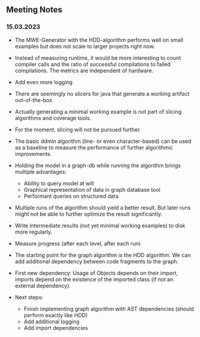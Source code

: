 ## Meeting Notes

### 15.03.2023

- The MWE-Generator with the HDD-algorithm performs well on small examples but does not scale to larger projects right
  now.
- Instead of measuring runtime, it would be more interesting to count compiler calls and the ratio of successful
  compilations to failed compilations. The metrics are independent of hardware.
- Add even more logging
- There are seemingly no slicers for java that generate a working artifact out-of-the-box.
- Actually generating a minimal working example is not part of slicing algorithms and coverage tools.
- For the moment, slicing will not be pursued further.
- The basic ddmin algorithm (line- or even character-based) can be used as a baseline to measure the performance of
  further algorithmic improvements.
- Holding the model in a graph-db while running the algorithm brings multiple advantages:
    - Ability to query model at will
    - Graphical representation of data in graph database tool
    - Performant queries on structured data
- Multiple runs of the algorithm should yield a better result. But later runs might not be able to further optimize the
  result significantly.
- Write intermediate results (not yet minimal working examples) to disk more regularly.
- Measure progress (after each level, after each run)
- The starting point for the graph algorithm is the HDD algorithm. We can add additional dependency between code
  fragments to the graph.
- First new dependency: Usage of Objects depends on their import, imports depend on the existence of the imported
  class (if not an external dependency).


- Next steps:
    - Finish implementing graph algorithm with AST dependencies (should perform exactly like HDD)
    - Add additional logging
    - Add import dependencies